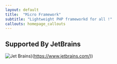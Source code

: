 ```yaml
---
layout: default
title:  "Micro Framework"
subtitle: "Lightweight PHP frameworkd for all !"
callouts: homepage_callouts
---
```


## Supported By JetBrains
![Jet Brains](https://resources.jetbrains.com/storage/products/company/brand/logos/jb_beam.svg))(https://www.jetbrains.com/))
